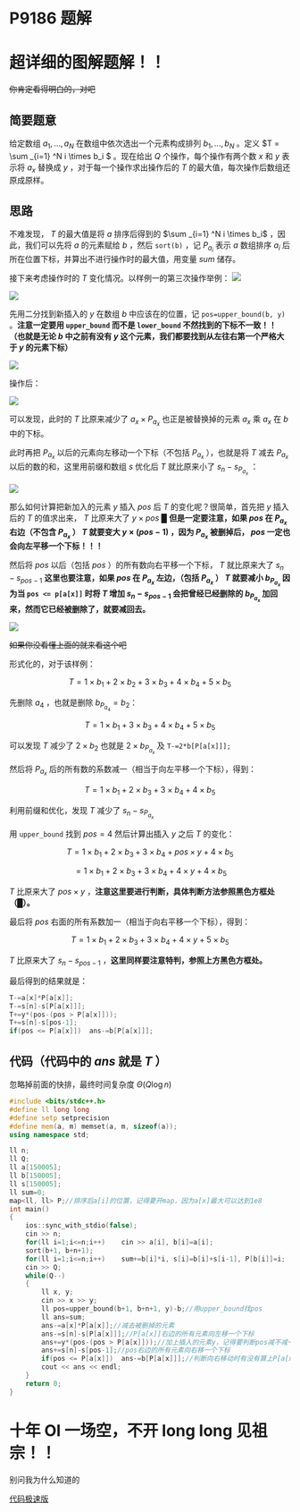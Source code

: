 # P9186 题解

# 超详细的图解题解！！

~~你肯定看得明白的，对吧~~

## 简要题意

给定数组 $a_1,...,a_N$ 在数组中依次选出一个元素构成排列 $b_1,...,b_N$ 。定义 $T = \sum _{i=1} ^N i \times b_i $ 。现在给出 $Q$ 个操作，每个操作有两个数 $x$ 和 $y$ 表示将 $a_x$ 替换成 $y$ ，对于每一个操作求出操作后的 $T$ 的最大值，每次操作后数组还原成原样。

## 思路

不难发现， $T$ 的最大值是将 $a$ 排序后得到的 $\sum _{i=1} ^N i \times b_i$ ，因此，我们可以先将 $a$ 的元素赋给 $b$ ，然后 `sort(b)` ，记 $P_{a_i}$ 表示 $a$ 数组排序 $a_i$ 后所在位置下标，并算出不进行操作时的最大值，用变量 $sum$ 储存。

接下来考虑操作时的 $T$ 变化情况。以样例一的第三次操作举例：
![](https://huatu.98youxi.com/markdown/work/uploads/upload_aa8ca29e0e502d93679a9842c9d1afb2.png)

![](https://huatu.98youxi.com/markdown/work/uploads/upload_857c8350b963af34f66caaa7a03e70ab.png)

先用二分找到新插入的 $y$ 在数组 $b$ 中应该在的位置，记 `pos=upper_bound(b, y)` 。**注意一定要用 `upper_bound` 而不是 `lower_bound` 不然找到的下标不一致！！（也就是无论 $b$ 中之前有没有 $y$ 这个元素，我们都要找到从左往右第一个严格大于 $y$ 的元素下标）**

![](https://huatu.98youxi.com/markdown/work/uploads/upload_d75f0df191e3cb508d4485d68351aade.png)

操作后：

![](https://huatu.98youxi.com/markdown/work/uploads/upload_85e338e9d6f4e5b2ace13e5219352578.png)

可以发现，此时的 $T$ 比原来减少了 $a_x \times  P_{a_x}$ 也正是被替换掉的元素 $a_x$ 乘 $a_x$ 在 $b$ 中的下标。

此时再把 $P_{a_x}$ 以后的元素向左移动一个下标（不包括 $P_{a_x}$ ），也就是将 $T$ 减去 $P_{a_x}$ 以后的数的和，这里用前缀和数组 $s$ 优化后 $T$ 就比原来小了 $s_n - s_{P_{a_x}}$ ：

![](https://huatu.98youxi.com/markdown/work/uploads/upload_cbc5b868802673eb01701026d7e3033d.png)



那么如何计算把新加入的元素 $y$ 插入 $pos$ 后 $T$ 的变化呢？很简单，首先把 $y$ 插入后的 $T$ 的值求出来， $T$ 比原来大了 $y \times pos$ █ **但是一定要注意，如果 $pos$ 在 $P_{a_x}$ 右边（不包含 $P_{a_x}$ ） $T$ 就要变大 $y \times (pos-1)$ ，因为 $P_{a_x}$ 被删掉后， $pos$ 一定也会向左平移一个下标！！！**

然后将 $pos$ 以后（包括 $pos$ ）的所有数向右平移一个下标， $T$ 就比原来大了 $s_n - s_{pos-1}$ **这里也要注意，如果 $pos$ 在 $P_{a_x}$ 左边，（包括 $P_{a_x}$ ） $T$ 就要减小 $b_{P_{a_x}}$ 因为当 `pos <= p[a[x]]` 时将 $T$ 增加 $s_n - s_{pos-1}$ 会把曾经已经删除的 $b_{P_{a_x}}$ 加回来，然而它已经被删除了，就要减回去。**


![](https://huatu.98youxi.com/markdown/work/uploads/upload_639e7b86347969931c603c24992de9ef.png)


~~如果你没看懂上面的就来看这个吧~~

形式化的，对于该样例：

$$ T = 1 \times b_1 + 2 \times b_2 + 3 \times b_3 + 4 \times b_4 + 5 \times b_5 $$

先删除 $a_4$ ，也就是删除 $b_{P_{a_4}} = b_2$：

$$ T = 1 \times b_1 + 3 \times b_3 + 4 \times b_4 + 5 \times b_5 $$

可以发现 $T$ 减少了 $2 \times b_2$ 也就是 $2 \times b_{P_{a_x}}$ 及 `T-=2*b[P[a[x]]];`

然后将 $P_{a_{x}}$ 后的所有数的系数减一（相当于向左平移一个下标），得到：

$$ T = 1 \times b_1 + 2 \times b_3 + 3 \times b_4 + 4 \times b_5 $$

利用前缀和优化，发现 $T$ 减少了 $s_n - s_{P_{a_x}}$

用 `upper_bound` 找到 $pos = 4$ 然后计算出插入 $y$ 之后 $T$ 的变化：

$$ T =  1 \times b_1 + 2 \times b_3 + 3 \times b_4 + pos \times y + 4 \times b_5$$

$$ =1 \times b_1 + 2 \times b_3 + 3 \times b_4 + 4 \times y + 4 \times b_5 $$

$T$ 比原来大了 $pos \times y$ ，**注意这里要进行判断，具体判断方法参照黑色方框处（█）。**

最后将 $pos$ 右面的所有系数加一（相当于向右平移一个下标），得到：

$$ T = 1 \times b_1 + 2 \times b_3 + 3 \times b_4 + 4 \times y + 5 \times b_5 $$

$T$ 比原来大了 $s_n - s_{pos-1}$ ，**这里同样要注意特判，参照上方黑色方框处。**

最后得到的结果就是：

```cpp
T-=a[x]*P[a[x]];
T-=s[n]-s[P[a[x]]];
T+=y*(pos-(pos > P[a[x]]));
T+=s[n]-s[pos-1];
if(pos <= P[a[x]])	ans-=b[P[a[x]]];
```

## 代码（代码中的 $ans$ 就是 $T$ ）
忽略掉前面的快排，最终时间复杂度 $\Theta(Q \log n)$


```cpp
#include <bits/stdc++.h>
#define ll long long
#define setp setprecision
#define mem(a, m) memset(a, m, sizeof(a));
using namespace std;

ll n; 
ll Q;
ll a[150005];
ll b[150005];
ll s[150005];
ll sum=0;
map<ll, ll> P;//排序后a[i]的位置，记得要开map，因为a[x]最大可以达到1e8
int main()
{
	ios::sync_with_stdio(false);
	cin >> n;
	for(ll i=1;i<=n;i++)	cin >> a[i], b[i]=a[i];
	sort(b+1, b+n+1);
	for(ll i=1;i<=n;i++)	sum+=b[i]*i, s[i]=b[i]+s[i-1], P[b[i]]=i;
	cin >> Q;
	while(Q--)
	{
		ll x, y;
		cin >> x >> y;
		ll pos=upper_bound(b+1, b+n+1, y)-b;//用upper_bound找pos
		ll ans=sum;
		ans-=a[x]*P[a[x]];//减去被删掉的元素
		ans-=s[n]-s[P[a[x]]];//P[a[x]]右边的所有元素向左移一个下标
		ans+=y*(pos-(pos > P[a[x]]));//加上插入的元素y，记得要判断pos减不减一
		ans+=s[n]-s[pos-1];//pos右边的所有元素向右移一个下标
		if(pos <= P[a[x]])	ans-=b[P[a[x]]];//判断向右移动时有没有算上P[a[x]]，算上了就减去
		cout << ans << endl;
	}
	return 0;
}
```

# 十年 OI 一场空，不开 long long 见祖宗！！

别问我为什么知道的

[代码极速版](https://www.luogu.com.cn/paste/az3cvkxe)